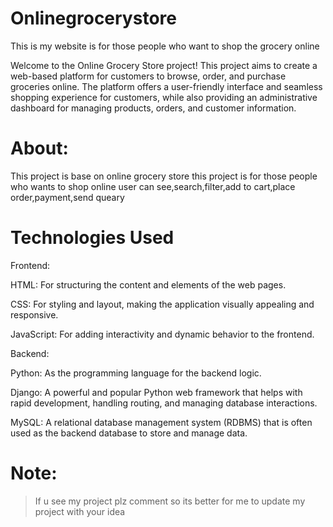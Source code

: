 # Onlinegrocerystore
This is my website is for those people who want to shop the grocery online 

Welcome to the Online Grocery Store project! This project aims to create a web-based platform for customers to browse, order, and purchase groceries online. The platform offers a user-friendly interface and seamless shopping experience for customers, while also providing an administrative dashboard for managing products, orders, and customer information.

# About:
This project is base on online grocery store 
this project is for those people who wants to shop online
user can see,search,filter,add to cart,place order,payment,send queary

# Technologies Used


Frontend:

HTML: For structuring the content and elements of the web pages.

CSS: For styling and layout, making the application visually appealing and responsive.

JavaScript: For adding interactivity and dynamic behavior to the frontend.



Backend:

Python: As the programming language for the backend logic.

Django: A powerful and popular Python web framework that helps with rapid development, handling routing, and managing database interactions.

MySQL: A relational database management system (RDBMS) that is often used as the backend database to store and manage data.

# Note:

> If u see my project plz comment so its better for me to update my project with your idea

